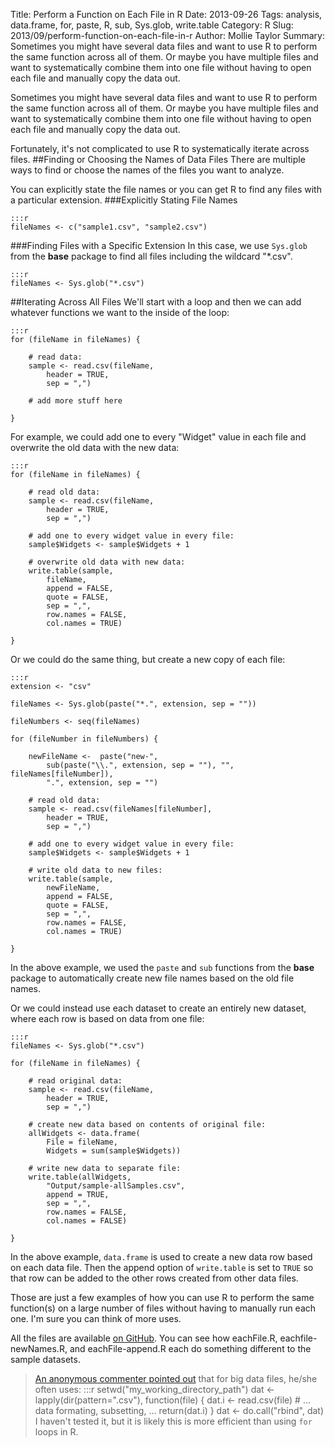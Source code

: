 Title: Perform a Function on Each File in R
Date: 2013-09-26
Tags: analysis, data.frame, for, paste, R, sub, Sys.glob, write.table
Category: R
Slug: 2013/09/perform-function-on-each-file-in-r
Author: Mollie Taylor
Summary: Sometimes you might have several data files and want to use R to perform the same function across all of them. Or maybe you have multiple files and want to systematically combine them into one file without having to open each file and manually copy the data out.

Sometimes you might have several data files and want to use R to perform the same function across all of them. Or maybe you have multiple files and want to systematically combine them into one file without having to open each file and manually copy the data out.

Fortunately, it's not complicated to use R to systematically iterate across files.
##Finding or Choosing the Names of Data Files
There are multiple ways to find or choose the names of the files you want to analyze.

You can explicitly state the file names or you can get R to find any files with a particular extension.
###Explicitly Stating File Names

	:::r
	fileNames <- c("sample1.csv", "sample2.csv")

###Finding Files with a Specific Extension
In this case, we use ```Sys.glob``` from the **base** package to find all files including the wildcard "*.csv".

	:::r
	fileNames <- Sys.glob("*.csv")

##Iterating Across All Files
We'll start with a loop and then we can add whatever functions we want to the inside of the loop:

	:::r
	for (fileName in fileNames) {

		# read data:
		sample <- read.csv(fileName,
			header = TRUE,
			sep = ",")

		# add more stuff here

	}

For example, we could add one to every "Widget" value in each file and overwrite the old data with the new data:

	:::r
	for (fileName in fileNames) {

		# read old data:
		sample <- read.csv(fileName,
			header = TRUE,
			sep = ",")

		# add one to every widget value in every file:
		sample$Widgets <- sample$Widgets + 1
		
		# overwrite old data with new data:
		write.table(sample, 
			fileName,
			append = FALSE,
			quote = FALSE,
			sep = ",",
			row.names = FALSE,
			col.names = TRUE)

	}

Or we could do the same thing, but create a new copy of each file:

	:::r
	extension <- "csv"

	fileNames <- Sys.glob(paste("*.", extension, sep = ""))

	fileNumbers <- seq(fileNames)

	for (fileNumber in fileNumbers) {

		newFileName <-  paste("new-", 
			sub(paste("\\.", extension, sep = ""), "", fileNames[fileNumber]), 
			".", extension, sep = "")

		# read old data:
		sample <- read.csv(fileNames[fileNumber],
			header = TRUE,
			sep = ",")

		# add one to every widget value in every file:
		sample$Widgets <- sample$Widgets + 1
		
		# write old data to new files:
		write.table(sample, 
			newFileName,
			append = FALSE,
			quote = FALSE,
			sep = ",",
			row.names = FALSE,
			col.names = TRUE)

	}

In the above example, we used the ```paste``` and ```sub``` functions from the **base** package to automatically create new file names based on the old file names.

Or we could instead use each dataset to create an entirely new dataset, where each row is based on data from one file:

	:::r
	fileNames <- Sys.glob("*.csv")

	for (fileName in fileNames) {

		# read original data:
		sample <- read.csv(fileName,
			header = TRUE,
			sep = ",")

		# create new data based on contents of original file:
		allWidgets <- data.frame(
			File = fileName,
			Widgets = sum(sample$Widgets))
		
		# write new data to separate file:
		write.table(allWidgets, 
			"Output/sample-allSamples.csv",
			append = TRUE,
			sep = ",",
			row.names = FALSE,
			col.names = FALSE)

	}

In the above example, ```data.frame``` is used to create a new data row based on each data file. Then the append option of ```write.table``` is set to ```TRUE``` so that row can be added to the other rows created from other data files.

Those are just a few examples of how you can use R to perform the same function(s) on a large number of files without having to manually run each one. I'm sure you can think of more uses.

All the files are available [on GitHub](https://github.com/mollietaylor/iterate-across-files). You can see how eachFile.R, eachfile-newNames.R, and eachFile-append.R each do something different to the sample datasets.

> [An anonymous commenter pointed out](http://mollietaylor.blogspot.com/2013/09/perform-function-on-each-file-in-r.html?showComment=1380279750603#c4308191719639677502) that for big data files, he/she often uses:
	:::r
	setwd("my_working_directory_path")
	dat <- lapply(dir(pattern=".csv"), function(file) {
	dat.i <- read.csv(file)
	# ... data formating, subsetting, ... 
	return(dat.i)
	} 
	dat <- do.call("rbind", dat)
I haven't tested it, but it is likely this is more efficient than using ```for``` loops in R.
